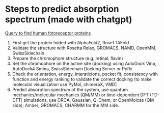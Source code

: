 # Steps to predict absorption spectrum (made with chatgpt)

[Query to find human fotoreceptor proteins](https://www.rcsb.org/search?request=%7B%22query%22%3A%7B%22type%22%3A%22group%22%2C%22nodes%22%3A%5B%7B%22type%22%3A%22group%22%2C%22nodes%22%3A%5B%7B%22type%22%3A%22group%22%2C%22nodes%22%3A%5B%7B%22type%22%3A%22terminal%22%2C%22service%22%3A%22full_text%22%2C%22parameters%22%3A%7B%22value%22%3A%22S-opsin%22%7D%7D%5D%2C%22logical_operator%22%3A%22and%22%7D%5D%2C%22logical_operator%22%3A%22and%22%2C%22label%22%3A%22full_text%22%7D%2C%7B%22type%22%3A%22group%22%2C%22nodes%22%3A%5B%7B%22type%22%3A%22group%22%2C%22nodes%22%3A%5B%7B%22type%22%3A%22group%22%2C%22nodes%22%3A%5B%7B%22type%22%3A%22terminal%22%2C%22service%22%3A%22text%22%2C%22parameters%22%3A%7B%22attribute%22%3A%22rcsb_entity_source_organism.ncbi_scientific_name%22%2C%22value%22%3A%22Bos%20taurus%22%2C%22operator%22%3A%22exact_match%22%7D%7D%2C%7B%22type%22%3A%22terminal%22%2C%22service%22%3A%22text%22%2C%22parameters%22%3A%7B%22attribute%22%3A%22rcsb_entity_source_organism.ncbi_scientific_name%22%2C%22value%22%3A%22Homo%20sapiens%22%2C%22operator%22%3A%22exact_match%22%7D%7D%5D%2C%22logical_operator%22%3A%22or%22%2C%22label%22%3A%22rcsb_entity_source_organism.ncbi_scientific_name%22%7D%5D%2C%22logical_operator%22%3A%22and%22%7D%5D%2C%22logical_operator%22%3A%22and%22%2C%22label%22%3A%22text%22%7D%5D%2C%22logical_operator%22%3A%22and%22%7D%2C%22return_type%22%3A%22entry%22%2C%22request_options%22%3A%7B%22paginate%22%3A%7B%22start%22%3A0%2C%22rows%22%3A25%7D%2C%22results_content_type%22%3A%5B%22experimental%22%5D%2C%22sort%22%3A%5B%7B%22sort_by%22%3A%22score%22%2C%22direction%22%3A%22desc%22%7D%5D%2C%22scoring_strategy%22%3A%22combined%22%7D%2C%22request_info%22%3A%7B%22query_id%22%3A%22c4a47ecdd11d115549af6f2ae6ba8483%22%7D%7D)

1. First get the protein folded with AlphaFold2, RoseTTAFold
2. Validate the structure with Rosetta Relax, GROMACS, NAMD, OpenMM, SwissSidechain
3. Prepare the chromophore structure (e.g. retinal, flavin)
4. Set the chromophore on the active site (docking) using AutoDock Vina, AutoDock4 Smina, SwissSidechain Docking Server or PyRx
5. Check the orientation, energy, interaticions, pocket fit, consistency with function and energy ranking to validate the correct docking (to make molecular visualization use PyMol, chimeraX, VMD)
6. Predict absorption spectrum of the system, use quantum mechanics/molecular mechanics (QM/MM) or time-dependent DFT (TD-DFT) simulations, use ORCA, Gaussian, Q-Chem, or OpenMolcas (QM side); Amber, GROMACS, CHARMM for the MM side.
